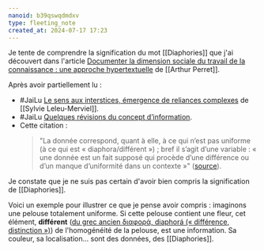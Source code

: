 ```yaml
---
nanoid: b39qswqdmdxv
type: fleeting_note
created_at: 2024-07-17 17:23
---
```

Je tente de comprendre la signification du mot [[Diaphories]] que j'ai découvert dans l'article [Documenter la dimension sociale du travail de la connaissance : une approche hypertextuelle](https://www.arthurperret.fr/articles/2023-10-20-documenter-la-dimension-sociale-du-travail-de-la-connaissance.html) de [[Arthur Perret]].

Après avoir partiellement lu :

-  #JaiLu [Le sens aux interstices, émergence de reliances complexes](https://hal.science/hal-00526508) de [[Sylvie Leleu-Merviel]].
- #JaiLu [Quelques révisions du concept d’information](https://hal.science/hal-00695777/document).
- Cette citation :
  > "La donnée correspond, quant à elle, à ce qui n’est pas uniforme (à ce qui est « diaphora/différent ») ; bref il s’agit d’une variable : « une donnée est un fait supposé qui procède d’une différence ou d’un manque d’uniformité dans un contexte »" ([source](https://hal.science/hal-01423627/document)).

Je constate que je ne suis pas certain d'avoir bien compris la signification de [[Diaphories]].

Voici un exemple pour illustrer ce que je pense avoir compris : imaginons une pelouse totalement uniforme. Si cette pelouse contient une fleur, cet élément, **différent** ([du grec ancien διαφορά, diaphorá (« différence, distinction »)](https://fr.wiktionary.org/wiki/diaphore)) de l'homogénéité de la pelouse, est une information. Sa couleur, sa localisation… sont des données, des [[Diaphories]].
